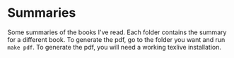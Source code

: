 # Summaries

Some summaries of the books I've read. Each folder 
contains the summary for a different book. To generate the 
pdf, go to the folder you want and run `make pdf`.
To generate the pdf, you will need a working texlive
installation.

